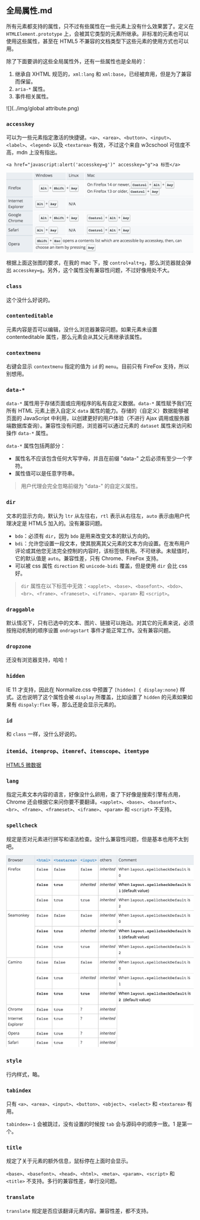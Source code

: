 ## 全局属性.md

所有元素都支持的属性，只不过有些属性在一些元素上没有什么效果罢了。定义在 `HTMLElement.prototype` 上，会被其它类型的元素所继承。非标准的元素也可以使用这些属性，甚至在 HTML5 不兼容的文档类型下这些元素的使用方式也可以用。

除了下面要讲的这些全局属性外，还有一些属性也是全局的：

1. 继承自 XHTML 规范的，`xml:lang` 和 `xml:base`，已经被弃用，但是为了兼容而保留。
2. `aria-*` 属性。
3. 事件相关属性。

![](../img/global attribute.png)

### `accesskey`

可以为一些元素指定激活的快捷键。`<a>`、`<area>`、`<button>`、`<input>`、`<label>`、`<legend>` 以及 `<textarea>` 有效，不过这个来自 w3cschool 可信度不高，mdn 上没有指出。

```
<a href="javascript:alert('accesskey=g')" accesskey="g">a 标签</a>
```

![](../img/accesskey.png)

根据上面这张图的要求，在我的 mac 下，按 `control+alt+g`，那么浏览器就会弹出 `accesskey=g`。另外，这个属性没有兼容性问题，不过好像用处不大。

### `class`

这个没什么好说的。

### `contenteditable`

元素内容是否可以编辑，没什么浏览器兼容问题。如果元素未设置 contenteditable 属性，那么元素会从其父元素继承该属性。

### `contextmenu`

右键会显示 `contextmenu` 指定的值为 `id` 的 `menu`。目前只有 FireFox 支持，所以别想用。

### `data-*`

`data-*` 属性用于存储页面或应用程序的私有自定义数据。`data-*` 属性赋予我们在所有 HTML 元素上嵌入自定义 `data` 属性的能力。存储的（自定义）数据能够被页面的 JavaScript 中利用，以创建更好的用户体验（不进行 Ajax 调用或服务器端数据库查询）。兼容性没有问题，浏览器可以通过元素的 `dataset` 属性来访问和操作 `data-*` 属性。

`data-*` 属性包括两部分：
- 属性名不应该包含任何大写字母，并且在前缀 "data-" 之后必须有至少一个字符。
- 属性值可以是任意字符串。

> 用户代理会完全忽略前缀为 "data-" 的自定义属性。

### `dir`

文本的显示方向，默认为 `ltr` 从左往右，`rtl` 表示从右往左，`auto` 表示由用户代理决定是 HTML5 加入的。没有兼容问题。

- `bdo`：必须有 `dir`，因为 `bdo` 是用来改变文本的默认方向的。
- `bdi`：允许您设置一段文本，使其脱离其父元素的文本方向设置。在发布用户评论或其他您无法完全控制的内容时，该标签很有用。不可继承。未赋值时，它的默认值是 `auto`。兼容性差，只有 Chrome、FireFox 支持。
- 可以被 css 属性 `direction` 和 `unicode-bidi` 覆盖，但是使用 `dir` 会比 css 好。

> `dir` 属性在以下标签中无效：`<applet>`、`<base>`、`<basefont>`、`<bdo>`、`<br>`、`<frame>`、`<frameset>`、`<iframe>`、`<param>` 和 `<script>`。

### `draggable`

默认情况下，只有已选中的文本、图片、链接可以拖动。对其它的元素来说，必须按拖动机制的顺序设置 `ondragstart` 事件才能正常工作。没有兼容问题。

### `dropzone`

还没有浏览器支持，哈哈！

### `hidden`

IE 11 才支持，因此在 Normalize.css 中预置了 `[hidden] { display:none}` 样式。这也说明了这个属性会被 `display` 所覆盖，比如设置了 `hidden` 的元素如果如果有 `dispaly:flex` 等，那么还是会显示元素的。

### `id`

和 `class` 一样，没什么好说的。

### `itemid`、`itemprop`、`itemref`、`itemscope`、`itemtype` 

[HTML5 微数据](http://www.zhangxinxu.com/wordpress/2011/12/html5%E6%89%A9%E5%B1%95-%E5%BE%AE%E6%95%B0%E6%8D%AE-%E4%B8%B0%E5%AF%8C%E7%BD%91%E9%A1%B5%E6%91%98%E8%A6%81/)

### `lang`

指定元素文本内容的语言，好像没什么卵用，查了下好像是搜索引擎有点用，Chrome 还会根据它来问你要不要翻译。`<applet>`、`<base>`、`<basefont>`、`<br>`、`<frame>`、`<frameset>`、`<iframe>`、`<param>` 和 `<script>` 不支持。

### `spellcheck`

规定是否对元素进行拼写和语法检查。没什么兼容性问题，但是基本也用不太到吧。

![](../img/spellcheck.png)

### `style`

行内样式，略。

### `tabindex`

只有 `<a>`、`<area>`、`<input>`、`<button>`、`<object>`、`<select>` 和 `<textarea>` 有用。
 
`tabindex=-1` 会被跳过，没有设置的时候按 `tab` 会与源码中的顺序一致。1 是第一个。
 
### `title`
 
规定了关于元素的额外信息，鼠标停在上面时会显示。
 
`<base>`、`<basefont>`、`<head>`、`<html>`、`<meta>`、`<param>`、`<script>` 和 `<title>` 不支持。多行的兼容性差，单行没问题。
 
### `translate`
 
`translate` 规定是否应该翻译元素内容。兼容性差，都不支持。
